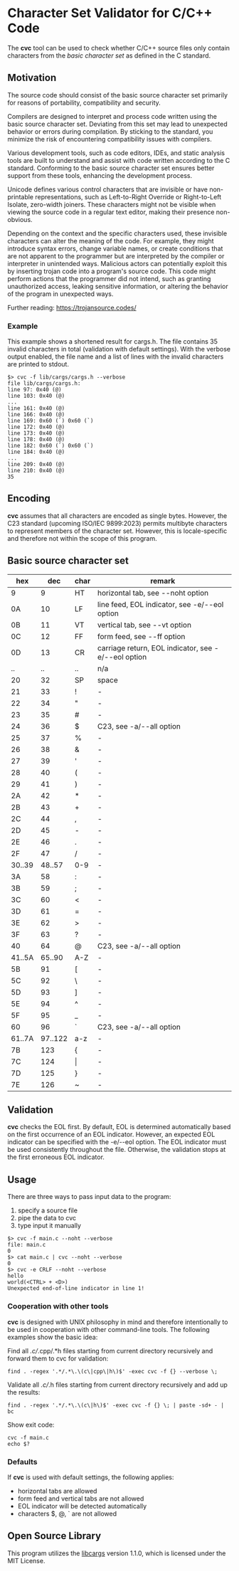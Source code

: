 # Character Set Validator for C/C++ Code

The **cvc** tool can be used to check whether C/C++ source files only contain
characters from the *basic character set* as defined in the C standard.

## Motivation

The source code should consist of the basic source character set primarily for
reasons of portability, compatibility and security.

Compilers are designed to interpret and process code written using the basic
source character set. Deviating from this set may lead to unexpected behavior or
errors during compilation. By sticking to the standard, you minimize the risk of
encountering compatibility issues with compilers.

Various development tools, such as code editors, IDEs, and static analysis tools
are built to understand and assist with code written according to the C
standard. Conforming to the basic source character set ensures better support
from these tools, enhancing the development process.

Unicode defines various control characters that are invisible or have
non-printable representations, such as Left-to-Right Override or Right-to-Left
Isolate, zero-width joiners. These characters might not be visible when viewing
the source code in a regular text editor, making their presence non-obvious.

Depending on the context and the specific characters used, these invisible
characters can alter the meaning of the code. For example, they might introduce
syntax errors, change variable names, or create conditions that are not apparent
to the programmer but are interpreted by the compiler or interpreter in
unintended ways. Malicious actors can potentially exploit this by inserting
trojan code into a program's source code. This code might perform actions that
the programmer did not intend, such as granting unauthorized access, leaking
sensitive information, or altering the behavior of the program in unexpected
ways.

Further reading: <https://trojansource.codes/>

### Example

This example shows a shortened result for cargs.h. The file contains 35 invalid
characters in total (validation with default settings). With the verbose output
enabled, the file name and a list of lines with the invalid characters are
printed to stdout.

```console
$> cvc -f lib/cargs/cargs.h --verbose
file lib/cargs/cargs.h:
line 97: 0x40 (@)
line 103: 0x40 (@)
...
line 161: 0x40 (@)
line 166: 0x40 (@)
line 169: 0x60 (`) 0x60 (`)
line 172: 0x40 (@)
line 173: 0x40 (@)
line 178: 0x40 (@)
line 182: 0x60 (`) 0x60 (`)
line 184: 0x40 (@)
...
line 209: 0x40 (@)
line 210: 0x40 (@)
35
```

## Encoding

**cvc** assumes that all characters are encoded as single bytes. However, the
C23 standard (upcoming ISO/IEC 9899:2023) permits multibyte characters to
represent members of the character set. However, this is locale-specific and
therefore not within the scope of this program.

## Basic source character set

hex    | dec     | char | remark
------ | ------- | ---- | -----
9      | 9       | HT   | horizontal tab, see --noht option
0A     | 10      | LF   | line feed, EOL indicator, see -e/--eol option
0B     | 11      | VT   | vertical tab, see --vt option
0C     | 12      | FF   | form feed, see --ff option
0D     | 13      | CR   | carriage return, EOL indicator, see -e/--eol option
..     | ..      | ..   | n/a
20     | 32      | SP   | space
21     | 33      | !    | -
22     | 34      | "    | -
23     | 35      | #    | -
24     | 36      | $    | C23, see -a/--all option
25     | 37      | %    | -
26     | 38      | &    | -
27     | 39      | '    | -
28     | 40      | (    | -
29     | 41      | )    | -
2A     | 42      | *    | -
2B     | 43      | +    | -
2C     | 44      | ,    | -
2D     | 45      | -    | -
2E     | 46      | .    | -
2F     | 47      | /    | -
30..39 | 48..57  | 0-9  | -
3A     | 58      | :    | -
3B     | 59      | ;    | -
3C     | 60      | <    | -
3D     | 61      | =    | -
3E     | 62      | >    | -
3F     | 63      | ?    | -
40     | 64      | @    | C23, see -a/--all option
41..5A | 65..90  | A-Z  | -
5B     | 91      | [    | -
5C     | 92      | \    | -
5D     | 93      | ]    | -
5E     | 94      | ^    | -
5F     | 95      | _    | -
60     | 96      | `    | C23, see -a/--all option
61..7A | 97..122 | a-z  | -
7B     | 123     | {    | -
7C     | 124     | \|   | -
7D     | 125     | }    | -
7E     | 126     | ~    | -

## Validation

**cvc** checks the EOL first. By default, EOL is determined automatically
based on the first occurrence of an EOL indicator. However, an expected EOL
indicator can be specified with the -e/--eol option. The EOL indicator must be
used consistently throughout the file. Otherwise, the validation stops
at the first erroneous EOL indicator.

## Usage

There are three ways to pass input data to the program:

1. specify a source file
2. pipe the data to cvc
3. type input it manually

```console
$> cvc -f main.c --noht --verbose
file: main.c
0
$> cat main.c | cvc --noht --verbose
0
$> cvc -e CRLF --noht --verbose
hello
world(<CTRL> + <D>)
Unexpected end-of-line indicator in line 1!
```

### Cooperation with other tools

**cvc** is designed with UNIX philosophy in mind and therefore intentionally to
be used in cooperation with other command-line tools. The following examples
show the basic idea:

Find all *.c/*.cpp/.*h files starting from current directory recursively and
forward them to cvc for validation:

```console
find . -regex '.*/.*\.\(c\|cpp\|h\)$' -exec cvc -f {} --verbose \;
```

Validate all *.c/*.h files starting from current directory recursively and
add up the results:

```console
find . -regex '.*/.*\.\(c\|h\)$' -exec cvc -f {} \; | paste -sd+ - | bc
```

Show exit code:

```console
cvc -f main.c
echo $?
```

### Defaults

If **cvc** is used with default settings, the following applies:

- horizontal tabs are allowed
- form feed and vertical tabs are not allowed
- EOL indicator will be detected automatically
- characters $, @, ` are not allowed

## Open Source Library

This program utilizes the
[libcargs]([link-to-library](https://github.com/likle/cargs)) version 1.1.0,
which is licensed under the MIT License.
